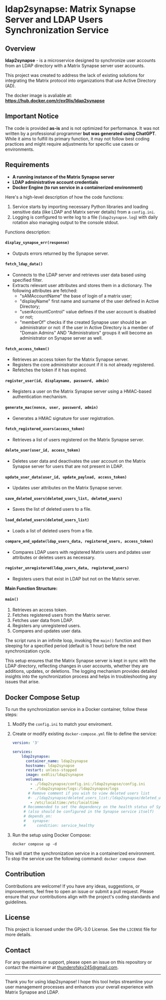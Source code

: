 # ldap2synapse: Matrix Synapse Server and LDAP Users Synchronization Service
## Overview

**ldap2synapse** - is a microservice designed to synchronize user accounts from an LDAP directory with a Matrix Synapse server user accounts. 

This project was created to address the lack of existing solutions for integrating the Matrix protocol into organizations that use Active Directory (AD).

The docker image is avaliable at: **https://hub.docker.com/r/ex0lis/ldap2synapse**

## Important Notice

The code is provided **as-is** and is not optimized for performance. It was not written by a professional programmer **but was generated using ChatGPT**. While it aims to fulfill its primary function, it may not follow best coding practices and might require adjustments for specific use cases or environments.

## Requirements

- **A running instance of the Matrix Synapse server**
- **LDAP administrative account credentials** 
- **Docker Engine (to run service in a containerized environment)**

Here's a high-level description of how the code functions:

1. Service starts by importing necessary Python libraries and loading sensitive data (like LDAP and Matrix server details) from a `config.ini`.
2. Logging is configured to write log to a file (`ldap2synapse.log`) with daily rotation also managing output to the console stdout.

Functions description:
#### `display_synapse_err(response)`
- Outputs errors returned by the Synapse server.

#### `fetch_ldap_data()`
- Connects to the LDAP server and retrieves user data based using specified filter.
- Extracts relevant user attributes and stores them in a dictionary.
The following attributes are fetched:
  - "sAMAccountName" the base of login of a matrix user;
  - "displayName" first name and surname of the user defined in Active Directory;
  - "userAccountControl" value defines if the user account is disabled or not;
  - "memberOf" checks if the created Synapse user should be an administrator or not: if the user in Active Directory is a member of  "Domain Admins" AND "Administrators" groups it will
become an administrator on Synapse server as well.

#### `fetch_access_token()`
- Retrieves an access token for the Matrix Synapse server.
- Registers the core administrator account if it is not already registered.
- Refetches the token if it has expired.

#### `register_user(id, displayname, password, admin)`
- Registers a user on the Matrix Synapse server using a HMAC-based authentication mechanism.

#### `generate_mac(nonce, user, password, admin)`
- Generates a HMAC signature for user registration.

#### `fetch_registered_users(access_token)`
- Retrieves a list of users registered on the Matrix Synapse server.

#### `delete_user(user_id, access_token)`
- Deletes user data and deactivates the user account on the Matrix Synapse server for users that are not present in LDAP.

#### `update_user_data(user_id, update_payload, access_token)`
- Updates user attributes on the Matrix Synapse server.

#### `save_deleted_users(deleted_users_list, deleted_users)`
- Saves the list of deleted users to a file.

#### `load_deleted_users(deleted_users_list)`
- Loads a list of deleted users from a file.

#### `compare_and_update(ldap_users_data, registered_users, access_token)`
- Compares LDAP users with registered Matrix users and pdates user attributes or deletes users as necessary.

#### `register_unregistered(ldap_users_data, registered_users)`
- Registers users that exist in LDAP but not on the Matrix server.

**Main Function Structure:**

#### `main()`
1) Retrieves an access token.
2) Fetches registered users from the Matrix server.
3) Fetches user data from LDAP.
4) Registers any unregistered users.
5) Compares and updates user data.

The script runs in an infinite loop, invoking the `main()` function and then sleeping for a specified period (default is 1 hour) before the next synchronization cycle.

This setup ensures that the Matrix Synapse server is kept in sync with the LDAP directory, reflecting changes in user accounts, whether they are additions, updates, or deletions. The logging mechanism provides detailed insights into the synchronization process and helps in troubleshooting any issues that arise.

## Docker Compose Setup

To run the synchronization service in a Docker container, follow these steps:

1. Modify the `config.ini` to match your enviroment.
2. Create or modify existing `docker-compose.yml` file to define the service:
    ```yaml
    version: '3'

    services:
        ldap2synapse:
          container_name: ldap2synapse
          hostname: ldap2synapse
          restart: unless-stopped
          image: ex0lis/ldap2synapse
          volumes:
            - ./ldap2synapse/config.ini:/ldap2synapse/config.ini
            - ./ldap2synapse/logs:/ldap2synapse/logs
           # Remove comment if you wish to view deleted users list
           #- ./ldap2synapse/deleted_users_list:/ldap2synapse/deleted_users_list
            - /etc/localtime:/etc/localtime
         # Recommended to set the dependency on the health status of Synapse instance
         # (also should be configured in the Synapse service itself) 
         # depends_on:
         #   synapse:
         #     condition: service_healthy
    ```

3. Run the setup using Docker Compose:
    ```
    docker compose up -d
    ```

This will start the synchronization service in a containerized environment.
To stop the service use the following command:
    ```
    docker compose down
    ```
## Contribution

Contributions are welcome! If you have any ideas, suggestions, or improvements, feel free to open an issue or submit a pull request. Please ensure that your contributions align with the project's coding standards and guidelines.

## License

This project is licensed under the GPL-3.0 License. See the `LICENSE` file for more details.

## Contact

For any questions or support, please open an issue on this repository or contact the maintainer at thunderofsky245@gmail.com.

---

Thank you for using ldap2synapse! I hope this tool helps streamline your user management processes and enhances your overall experience with Matrix Synapse and LDAP.
